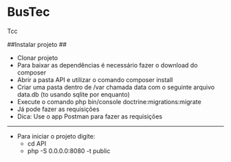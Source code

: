 # BusTec
Tcc


##Instalar projeto ##

- Clonar projeto
- Para baixar as dependências é necessário fazer o download do composer
- Abrir a pasta API e utilizar o comando composer install
- Criar uma pasta dentro de /var chamada data com o seguinte arquivo data.db (to usando sqlite por enquanto)
- Execute o comando php bin/console doctrine:migrations:migrate
- Já pode fazer as requisições
- Dica: Use o app Postman para fazer as requisições

___

 - Para iniciar o projeto digite:
    - cd API
    - php -S 0.0.0.0:8080 -t public